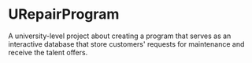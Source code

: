 # URepairProgram
A university-level project about creating a program that serves as an interactive database that store customers' requests for maintenance and receive the talent offers.
